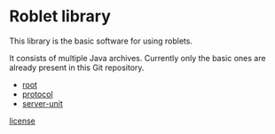 
# Roblet library

This library is the basic software for using roblets.

It consists of multiple Java archives.
Currently only the basic ones are already present in this Git repository.
* [root](root/README.md)
* [protocol](protocol/README.md)
* [server-unit](server-unit/README.md)

[license](LICENSE.md)